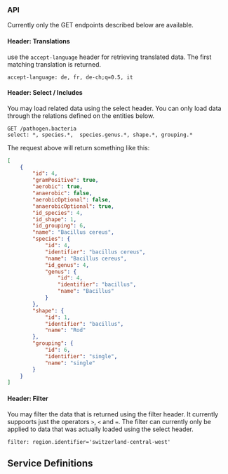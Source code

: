

### API

Currently only the GET endpoints described below are available.

#### Header: Translations

use the `accept-language` header for retrieving translated data. The first matching translation is returned.

    accept-language: de, fr, de-ch;q=0.5, it



#### Header: Select / Includes

You may load related data using the select header. You can only load data through the relations defined on the
entities below.
    
    GET /pathogen.bacteria
    select: *, species.*,  species.genus.*, shape.*, grouping.*

The request above will return something like this:

```json
[
    {
        "id": 4,
        "gramPositive": true,
        "aerobic": true,
        "anaerobic": false,
        "aerobicOptional": false,
        "anaerobicOptional": true,
        "id_species": 4,
        "id_shape": 1,
        "id_grouping": 6,
        "name": "Bacillus cereus",
        "species": {
            "id": 4,
            "identifier": "bacillus cereus",
            "name": "Bacillus cereus",
            "id_genus": 4,
            "genus": {
                "id": 4,
                "identifier": "bacillus",
                "name": "Bacillus"
            }
        },
        "shape": {
            "id": 1,
            "identifier": "bacillus",
            "name": "Rod"
        },
        "grouping": {
            "id": 6,
            "identifier": "single",
            "name": "single"
        }
    }
]
```


#### Header: Filter

You may filter the data that is returned using the filter header. It currently suppoorts just the 
operators `>`, `<` and `=`.  The filter can currently only be applied to data that was actually loaded
using the select header.

    filter: region.identifier='switzerland-central-west'


## Service Definitions